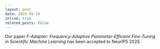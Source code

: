 ```yaml
---
layout: post
date: 2025-09-18
inline: true
related_posts: false
---
```


Our paper *F-Adapter: Frequency-Adaptive Parameter-Efficient Fine-Tuning in Scientific Machine Learning* has been accepted to NeurIPS 2025.